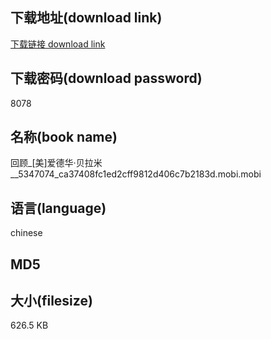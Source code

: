## 下载地址(download link)
[下载链接 download link](https://tutu365.netlify.app/?s=%E5%9B%9E%E9%A1%BE_%5B%E7%BE%8E%5D%E7%88%B1%E5%BE%B7%E5%8D%8E%C2%B7%E8%B4%9D%E6%8B%89%E7%B1%B3__5347074_ca37408fc1ed2cff9812d406c7b2183d.mobi)

## 下载密码(download password)
8078

## 名称(book name)
回顾_[美]爱德华·贝拉米__5347074_ca37408fc1ed2cff9812d406c7b2183d.mobi.mobi

## 语言(language)
chinese

## MD5


## 大小(filesize)
626.5 KB
